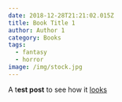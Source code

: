 ```yaml
---
date: 2018-12-28T21:21:02.015Z
title: Book Title 1
author: Author 1
category: Books
tags:
  - fantasy
  - horror
image: /img/stock.jpg
---
```

A t**est post** to see how it [looks](https://www.google.com)
